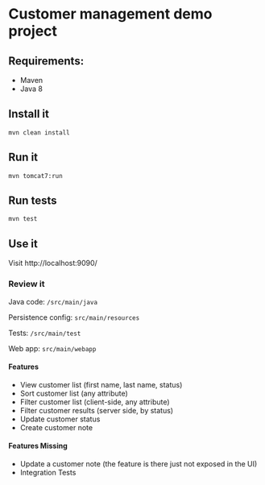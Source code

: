 # Customer management demo project
## Requirements:
* Maven
* Java 8

## Install it
```
mvn clean install
```

## Run it
```
mvn tomcat7:run
```

## Run tests
```
mvn test
```

## Use it
Visit http://localhost:9090/

### Review it
Java code: `/src/main/java`

Persistence config: `src/main/resources`

Tests: `/src/main/test`

Web app: `src/main/webapp`


#### Features
* View customer list (first name, last name, status)
* Sort customer list (any attribute)
* Filter customer list (client-side, any attribute)
* Filter customer results (server side, by status)
* Update customer status
* Create customer note

#### Features Missing
* Update a customer note (the feature is there just not exposed in the UI)
* Integration Tests